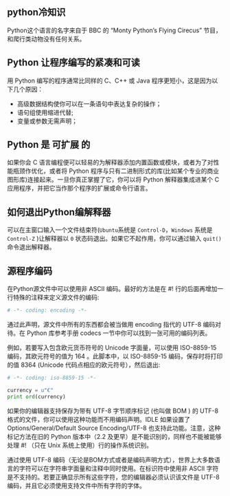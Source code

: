 ## python冷知识
Python这个语言的名字来自于 BBC 的 “Monty Python’s Flying Cirecus” 节目，和爬行类动物没有任何关系。

## Python 让程序编写的紧凑和可读
用 Python 编写的程序通常比同样的 C、C++ 或 Java 程序更短小，这是因为以下几个原因：

- 高级数据结构使你可以在一条语句中表达复杂的操作；
- 语句组使用缩进代替;
- 变量或参数无需声明；


## Python 是 可扩展 的
如果你会 C 语言编程便可以轻易的为解释器添加内置函数或模块，或者为了对性能瓶颈作优化，或者将 Python 程序与只有二进制形式的库(比如某个专业的商业图形库)连接起来。一旦你真正掌握了它，你可以将 Python 解释器集成进某个 C 应用程序，并把它当作那个程序的扩展或命令行语言。

## 如何退出Python编解释器
可以在主窗口输入一个文件结束符(`Ubuntu`系统是 `Control-D`，`Windows` 系统是 `Control-Z` )让解释器以 `0` 状态码退出。如果它不起作用，你可以通过输入 `quit()` 命令退出解释器。


## 源程序编码

在Python源文件中可以使用非 ASCII 编码。最好的方法是在 #! 行的后面再增加一行特殊的注释来定义源文件的编码:
```py
# -*- coding: encoding -*-
```
通过此声明，源文件中所有的东西都会被当做用 encoding 指代的 UTF-8 编码对待。在 Python 库参考手册 codecs 一节中你可以找到一张可用的编码列表。

例如，若要写入包含欧元货币符号的 Unicode 字面量，可以使用 ISO-8859-15 编码，其欧元符号的值为 164 。此脚本中，以 ISO-8859-15 编码，保存时将打印的值 8364 (Unicode 代码点相应的欧元符号），然后退出:
```py
# -*- coding: iso-8859-15 -*-

currency = u"€"
print ord(currency)
```
如果你的编辑器支持保存为带有 UTF-8 字节顺序标记 (也叫做 BOM ) 的 UTF-8 格式的文件，你可以使用这种功能而不用编码声明。IDLE 如果设置了 Options/General/Default Source Encoding/UTF-8 也支持此功能。注意，这种标记方法在旧的 Python 版本中（2.2 及更早）是不能识别的，同样也不能被能够处理 #! （只在 Unix 系统上使用）行的操作系统识别。

通过使用 UTF-8 编码（无论是BOM方式或者是编码声明方式），世界上大多数语言的字符可以在字符串字面量和注释中同时使用。在标识符中使用非 ASCII 字符是不支持的。若要正确显示所有这些字符，您的编辑器必须认识该文件是 UTF-8 编码，并且它必须使用支持文件中所有字符的字体。


